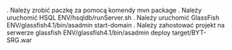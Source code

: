 . Należy zrobić paczkę za pomocą komendy
mvn package
. Należy uruchomić HSQL
ENV/hsqldb/runServer.sh
. Należy uruchomić GlassFish
ENV/glassfish4.1/bin/asadmin start-domain
. Należy zahostować projekt na serwerze glassfish
ENV/glassfish4.1/bin/asadmin deploy target/BYT-SRG.war

